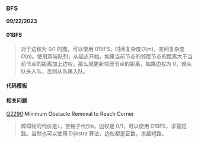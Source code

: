 ### BFS

**09/22/2023**

#### 01BFS

> 对于边权为 0/1 的图，可以使用 01BFS，时间复杂度$`O(m)`$，空间复杂度$`O(n)`$。使用双端队列，从起点开始，如果当前节点的邻居节点的距离大于当前节点的距离加上边权，那么就更新邻居节点的距离，如果边权为 0，就从队头入队，否则从队尾入队。

#### 代码模板

#### 相关问题

[Q2290] Minimum Obstacle Removal to Reach Corner

> 障碍物的代价是`1`，空格子代价`0`。边权是 0/1，可以使用 01BFS，求最短路。当然也可以使用 Dijkstra 算法，边权都是正数，求最短路。

```python

```

[//]: #
[Q2290]: https://leetcode.com/problems/minimum-obstacle-removal-to-reach-corner/description/
